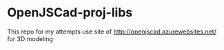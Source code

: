 # OpenJSCad-proj-libs
This repo for my attempts use site of http://openjscad.azurewebsites.net/ for 3D modeling
